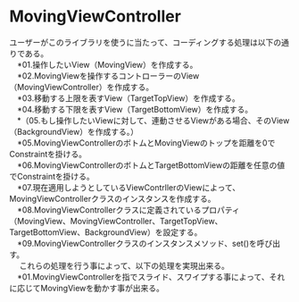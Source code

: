 # MovingViewController

ユーザーがこのライブラリを使うに当たって、コーディングする処理は以下の通りである。  
　*01.操作したいView（MovingView）を作成する。  
　*02.MovingViewを操作するコントローラーのView（MovingViewController）を作成する。  
　*03.移動する上限を表すView（TargetTopView）を作成する。  
　*04.移動する下限を表すView（TargetBottomView）を作成する。  
　*（05.もし操作したいViewに対して、連動させるViewがある場合、そのView（BackgroundView）を作成する。）  
　*05.MovingViewControllerのボトムとMovingViewのトップを距離を0でConstraintを掛ける。  
　*06.MovingViewControllerのボトムとTargetBottomViewの距離を任意の値でConstraintを掛ける。  
　*07.現在適用しようとしているViewContrllerのViewによって、MovingViewControllerクラスのインスタンスを作成する。  
　*08.MovingViewControllerクラスに定義されているプロパティ（MovingView、MovingViewController、TargetTopView、TargetBottomView、BackgroundView）を設定する。  
　*09.MovingViewControllerクラスのインスタンスメソッド、set()を呼び出す。  
　
これらの処理を行う事によって、以下の処理を実現出来る。  
　*01.MovingViewControllerを指でスライド、スワイプする事によって、それに応じてMovingViewを動かす事が出来る。  
